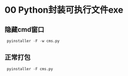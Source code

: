 # 00 Python封装可执行文件exe

## 隐藏cmd窗口

```python
 pyinstaller -F -w cms.py
```

## 正常打包

```python
 pyinstaller -F cms.py
```

